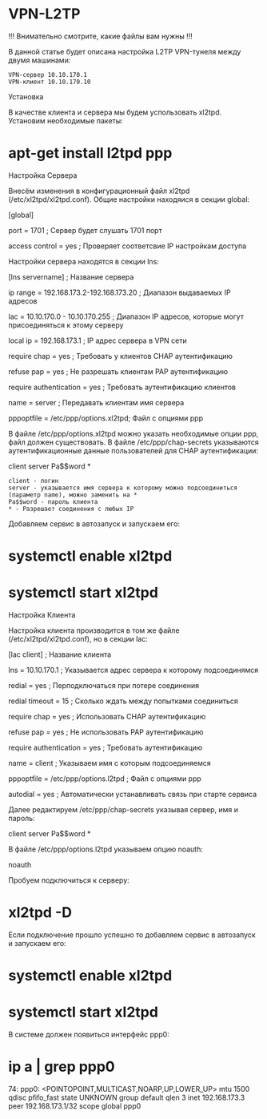 # VPN-L2TP

!!! Внимательно смотрите, какие файлы вам нужны !!!

В данной статье будет описана настройка L2TP VPN-тунеля между двумя машинами:

    VPN-сервер 10.10.170.1
    VPN-клиент 10.10.170.10

Установка

В качестве клиента и cервера мы будем успользовать xl2tpd. Установим необходимые пакеты:

# apt-get install l2tpd ppp

Настройка Сервера

Внесём изменения в конфигурационный файл xl2tpd (/etc/xl2tpd/xl2tpd.conf).
Общие настройки находяися в секции global:

[global]

 port = 1701 ; Сервер будет слушать 1701 порт

 access control = yes ; Проверяет соответсвие IP настройкам доступа

Настройки сервера находятся в секции lns:

 [lns servername] ; Название сервера

 ip range = 192.168.173.2-192.168.173.20 ; Диапазон выдаваемых IP адресов

 lac = 10.10.170.0 - 10.10.170.255 ; Диапазон IP адресов, которые могут присоединяться к этому серверу

 local ip = 192.168.173.1 ; IP адрес сервера в VPN сети

 require chap = yes ; Требовать у клиентов CHAP аутентификацию

 refuse pap = yes ; Не разрешать клиентам PAP аутентификацию

 require authentication = yes ; Требовать аутентификацию клиентов

 name = server ; Передавать клиентам имя сервера

 pppoptfile = /etc/ppp/options.xl2tpd; Файл с опциями ppp

В файле /etc/ppp/options.xl2tpd можно указать необходимые опции ppp, файл должен существовать.
В файле /etc/ppp/chap-secrets указываются аутентификационные данные пользователей для CHAP аутентификации:

client server Pa$$word *

    client - логин
    server - указывается имя сервера к которому можно подсоединиться (параметр name), можно заменить на *
    Pa$$word - пароль клиента
    * - Разрешает соединения с любых IP

Добавляем сервис в автозапуск и запускаем его:

# systemctl enable xl2tpd
# systemctl start xl2tpd

Настройка Клиента

Настройка клиента производится в том же файле (/etc/xl2tpd/xl2tpd.conf), но в секции lac:

 [lac client] ; Название клиента

 lns = 10.10.170.1 ; Указывается адрес сервера к которому подсоединямся

 redial = yes ; Перподключаться при потере соединения

 redial timeout = 15 ; Сколько ждать между попытками соединиться

 require chap = yes ; Использовать CHAP аутентификацию

 refuse pap = yes ; Не использовать PAP аутентификацию

 require authentication = yes ; Требовать аутентификацию

 name = client ; Указываем имя с которым подсоединяемся

 pppoptfile = /etc/ppp/options.l2tpd ; Файл с опциями ppp

 autodial = yes ; Автоматически устанавливать связь при старте сервиса

Далее редактируем /etc/ppp/chap-secrets указывая сервер, имя и пароль:

client server Pa$$word *

В файле /etc/ppp/options.l2tpd указываем опцию noauth:

noauth

Пробуем подключиться к серверу:

# xl2tpd -D

Если подключение прошло успешно то добавляем сервис в автозапуск и запускаем его:

# systemctl enable xl2tpd
# systemctl start xl2tpd

В системе должен появиться интерфейс ppp0:

# ip a | grep ppp0
74: ppp0: <POINTOPOINT,MULTICAST,NOARP,UP,LOWER_UP> mtu 1500 qdisc pfifo_fast state UNKNOWN group default qlen 3
    inet 192.168.173.3 peer 192.168.173.1/32 scope global ppp0
